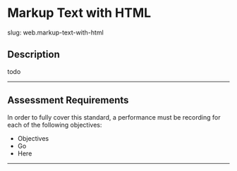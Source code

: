 
# Markup Text with HTML

slug: web.markup-text-with-html

## Description
todo

---
## Assessment Requirements
In order to fully cover this standard, a performance must be recording for each of the following objectives:

- Objectives
- Go
- Here


---
